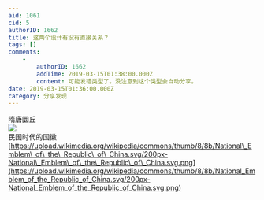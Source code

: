 ```yaml
---
aid: 1061
cid: 5
authorID: 1662
title: 这两个设计有没有直接关系？
tags: []
comments:
    -
        authorID: 1662
        addTime: 2019-03-15T01:38:00.000Z
        content: 可能发错类型了。没注意到这个类型会自动分享。
date: 2019-03-15T01:36:00.000Z
category: 分享发现
---
```


隋唐圜丘  
![](https://i.ibb.co/jLcyMjN/tiantan.jpg)  
民国时代的国徽  
[https://upload.wikimedia.org/wikipedia/commons/thumb/8/8b/National\_Emblem\_of\_the\_Republic\_of\_China.svg/200px-National\_Emblem\_of\_the\_Republic\_of\_China.svg.png](https://upload.wikimedia.org/wikipedia/commons/thumb/8/8b/National_Emblem_of_the_Republic_of_China.svg/200px-National_Emblem_of_the_Republic_of_China.svg.png)
